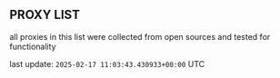 ## PROXY LIST

all proxies in this list were collected from open sources and tested for functionality

last update: `2025-02-17 11:03:43.430933+00:00` UTC